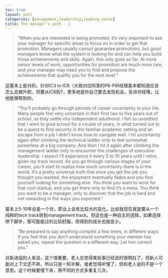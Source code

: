 ```yaml
---
toc: true
layout: post
categories: [management,leadership,reading_notes]
title: The manager's path - 1
---
```

> “When you are interested in being promoted, it’s very important to ask your manager for specific areas to focus on in order to get that promotion. Managers usually cannot guarantee promotions, but good managers know what the system is looking for and can help you build those achievements and skills. Again, this only goes so far. At more senior levels of work, opportunities for promotion are much more rare, and your manager may need you to find and propose the achievements that qualify you for the next level.”

这基本上是对的，针对IC3 to IC6（大致对应阿里的P6-P9)经理基本都知道应该怎么去做升职。但要从IC6到7，更多地是你自己要去发现机会，告诉你经理，让他能够帮到你。

> “You’ll probably go through periods of career uncertainty in your life. Many people feel very uncertain in their first two to five years out of school, as they settle into independent adulthood. I felt so unsettled that I went to grad school for a couple of years, in what turned out to be a quest to find security in the familiar academic setting and an escape from a job I didn’t know how to navigate well. I hit uncertainty again after climbing the technical ladder only to feel somewhat powerless at a big company. And then I hit it again after climbing the management ladder only to encounter the challenges of executive leadership. I expect I’ll experience it every 5 to 10 years until I retire, given my track record.
As you go through various stages of your career, you’ll start to realize how much uncertainty there is in the world. It’s a pretty universal truth that once you get the job you thought you wanted, the enjoyment eventually fades and you find yourself looking for something else. You think you want to work for that cool startup, and you get there only to find it’s a mess. You think you want to be a manager, only to discover that the job is hard and not rewarding in the ways you expected.”

基本上5-10年会是一个坎，职业上会有比较大的变化。比如我现在就是要从一个纯粹的tech track转到management track。但这也是一种自主的选择，如果选择停下脚步，那可能能过的比较舒服，但得到的成长也就变少。

> “Be prepared to say anything complex a few times, in different ways. If you feel that you don’t understand something your mentee has asked you, repeat the question in a different way. Let him correct you.”

对新进组的人来说，这个很重要，老人总觉得某些事已经说的很明白了，但新人可能对上下文还不熟，所以只是一知半解，或者觉得听懂了，但和老人说的不是一个意思。这个时候要慢下来，用不同的方式多重复几次。


